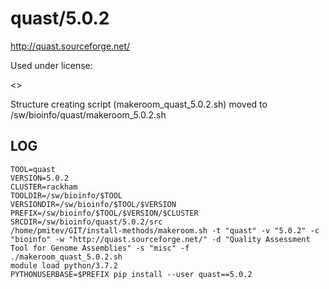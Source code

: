quast/5.0.2
========================

<http://quast.sourceforge.net/>

Used under license:

<>

Structure creating script (makeroom_quast_5.0.2.sh) moved to /sw/bioinfo/quast/makeroom_5.0.2.sh

LOG
---

    TOOL=quast
    VERSION=5.0.2
    CLUSTER=rackham
    TOOLDIR=/sw/bioinfo/$TOOL
    VERSIONDIR=/sw/bioinfo/$TOOL/$VERSION
    PREFIX=/sw/bioinfo/$TOOL/$VERSION/$CLUSTER
    SRCDIR=/sw/bioinfo/quast/5.0.2/src
    /home/pmitev/GIT/install-methods/makeroom.sh -t "quast" -v "5.0.2" -c "bioinfo" -w "http://quast.sourceforge.net/" -d "Quality Assessment Tool for Genome Assemblies" -s "misc" -f
    ./makeroom_quast_5.0.2.sh
    module load python/3.7.2
    PYTHONUSERBASE=$PREFIX pip install --user quast==5.0.2
    
